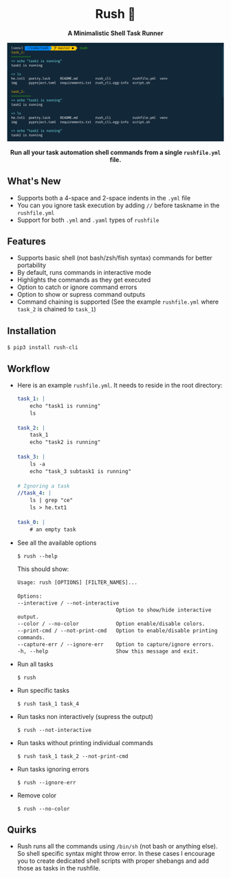 <div align="center">

# Rush 🏃
**A Minimalistic Shell Task Runner**

![img](./img/rush-example.png)

**Run all your task automation **shell commands** from a single `rushfile.yml` file.**
</div>


## What's New
* Supports both a 4-space and 2-space indents in the `.yml` file
* You can you ignore task execution by adding `//` before taskname in the `rushfile.yml`
* Support for both `.yml` and `.yaml` types of `rushfile`


## Features
* Supports basic shell (not bash/zsh/fish syntax) commands for better portability
* By default, runs commands in interactive mode
* Highlights the commands as they get executed
* Option to catch or ignore command errors
* Option to show or supress command outputs
* Command chaining is supported (See the example `rushfile.yml` where `task_2` is chained to `task_1`)

## Installation

```
$ pip3 install rush-cli
```

## Workflow

* Here is an example `rushfile.yml`. It needs to reside in the root directory:

    ``` yml
    task_1: |
        echo "task1 is running"
        ls

    task_2: |
        task_1
        echo "task2 is running"

    task_3: |
        ls -a
        echo "task_3 subtask1 is running"

    # Ignoring a task
    //task_4: |
        ls | grep "ce"
        ls > he.txt1

    task_0: |
        # an empty task

    ```

* See all the available options
    ```
    $ rush --help
    ```
    This should show:
    ```
    Usage: rush [OPTIONS] [FILTER_NAMES]...

    Options:
    --interactive / --not-interactive
                                    Option to show/hide interactive output.
    --color / --no-color            Option enable/disable colors.
    --print-cmd / --not-print-cmd   Option to enable/disable printing commands.
    --capture-err / --ignore-err    Option to capture/ignore errors.
    -h, --help                      Show this message and exit.
    ```

* Run all tasks
    ```
    $ rush
    ```

* Run specific tasks
    ```
    $ rush task_1 task_4
    ```
* Run tasks non interactively (supress the output)
    ```
    $ rush --not-interactive
    ```
* Run tasks without printing individual commands
    ```
    $ rush task_1 task_2 --not-print-cmd
    ```

* Run tasks ignoring errors
    ```
    $ rush --ignore-err
    ```

* Remove color
    ```
    $ rush --no-color
    ```


## Quirks

* Rush runs all the commands using `/bin/sh` (not bash or anything else). So shell specific syntax might throw error. In these cases I encourage you to create dedicated shell scripts with proper shebangs and add those as tasks in the rushfile.
